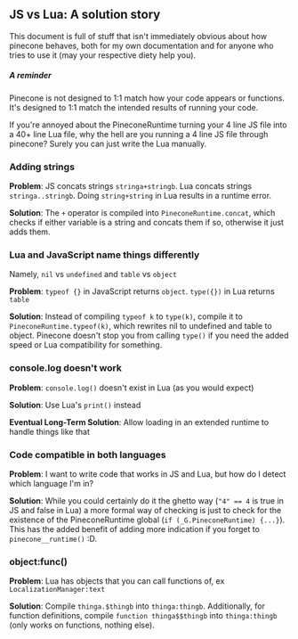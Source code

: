 ## JS vs Lua: A solution story
This document is full of stuff that isn't immediately obvious about how pinecone behaves, both for my own documentation and for anyone who tries to use it (may your respective diety help you).

##### A reminder
Pinecone is not designed to 1:1 match how your code appears or functions. It's designed to 1:1 match the intended results of running your code.

If you're annoyed about the PineconeRuntime turning your 4 line JS file into a 40+ line Lua file, why the hell are you running a 4 line JS file through pinecone? Surely you can just write the Lua manually.

### Adding strings
**Problem**: JS concats strings `stringa+stringb`. Lua concats strings `stringa..stringb`. Doing `string+string` in Lua results in a runtime error.

**Solution**: The `+` operator is compiled into `PineconeRuntime.concat`, which checks if either variable is a string and concats them if so, otherwise it just adds them.

### Lua and JavaScript name things differently
Namely, `nil` vs `undefined` and `table` vs `object`

**Problem**: `typeof {}` in JavaScript returns `object`. `type({})` in Lua returns `table`

**Solution**: Instead of compiling `typeof k` to `type(k)`, compile it to `PineconeRuntime.typeof(k)`, which rewrites nil to undefined and table to object. Pinecone doesn't stop you from calling `type()` if you need the added speed or Lua compatibility for something.

### console.log doesn't work
**Problem**: `console.log()` doesn't exist in Lua (as you would expect)

**Solution**: Use Lua's `print()` instead

**Eventual Long-Term Solution**: Allow loading in an extended runtime to handle things like that

### Code compatible in both languages
**Problem**: I want to write code that works in JS and Lua, but how do I detect which language I'm in?

**Solution**: While you could certainly do it the ghetto way (`"4" == 4` is true in JS and false in Lua) a more formal way of checking is just to check for the existence of the PineconeRuntime global (`if (_G.PineconeRuntime) {...}`).  
This has the added benefit of adding more indication if you forget to `pinecone__runtime()` :D.


### object:func()
**Problem**: Lua has objects that you can call functions of, ex `LocalizationManager:text`

**Solution**: Compile `thinga.$thingb` into `thinga:thingb`. Additionally, for function definitions, compile `function thinga$$thingb` into `thinga:thingb` (only works on functions, nothing else).
